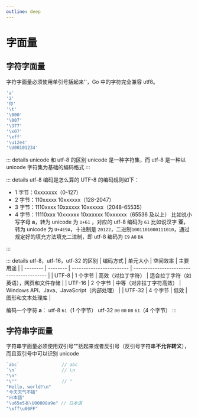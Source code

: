 ```yaml
---
outline: deep
---
```


# 字面量

## 字符字面量

字符字面量必须使用单引号括起来''，Go 中的字符完全兼容 utf8。

```go
'a'
'ä'
'你'
'\t'
'\000'
'\007'
'\377'
'\x07'
'\xff'
'\u12e4'
'\U00101234'
```

::: details unicode 和 utf-8 的区别
unicode 是一种字符集，而 utf-8 是一种以 unicode 字符集为基础的编码格式
:::

::: details utf-8 编码是怎么算的
UTF-8 的编码规则如下：

- 1 字节：0xxxxxxx（0-127）
- 2 字节：110xxxxx 10xxxxxx（128-2047）
- 3 字节：1110xxxx 10xxxxxx 10xxxxxx（2048-65535）
- 4 字节：11110xxx 10xxxxxx 10xxxxxx 10xxxxxx（65536 及以上）
  比如说小写字母 **a**，转为 unicode 为 `U+61` ，对应的 utf-8 编码为 `61`
  比如说汉字 **亚**，转为 unicode 为 `U+4E9A`，十进制是 `20122`，二进制`1001101000111010`，通过规定好的填充方法填充二进制，即 utf-8 编码为 `E9` `A8` `BA`
  <!-- folder  -->

:::

::: details utf-8，utf-16，utf-32 的区别
| 编码方式 | 单元大小 | 空间效率 | 主要用途 |
| -------- | -------- | ------------------------ | ----------------------------------------- |
| UTF-8 | 1 个字节 | 高效（对拉丁字符） | 适合拉丁字符（如英语），网页和文件存储 |
| UTF-16 | 2 个字节 | 中等（对非拉丁字符高效） | Windows API、Java、JavaScript（内部处理） |
| UTF-32 | 4 个字节 | 低效 | 图形和文本处理库 |

编码一个字符 **a**：
utf-8 `61`（1 个字节）
utf-32 `00` `00` `00` `61`（4 个字节）
:::

## 字符串字面量

字符串字面量必须使用双引号""括起来或者反引号（反引号字符串**不允许转义**），而且双引号中可以识别 unicode

```go
`abc`                // abc
`\n`                 // \n
"\n"
"\""                 // "
"Hello, world!\n"
"今天天气不错"
"日本語"
"\u65e5本\U00008a9e" // 日本语
"\xff\u00FF"
```

